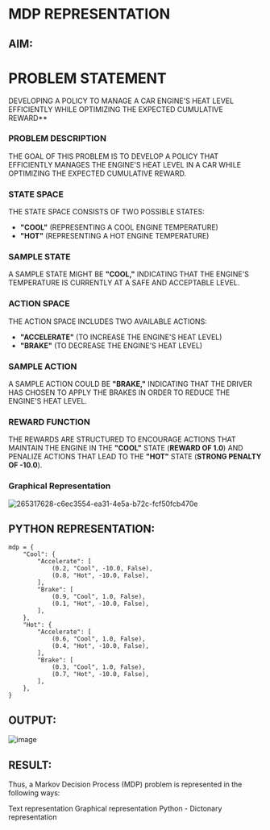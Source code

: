 # MDP REPRESENTATION

## AIM:
# **PROBLEM STATEMENT**  

DEVELOPING A POLICY TO MANAGE A CAR ENGINE'S HEAT LEVEL EFFICIENTLY WHILE OPTIMIZING THE EXPECTED CUMULATIVE REWARD**  

### **PROBLEM DESCRIPTION**  

THE GOAL OF THIS PROBLEM IS TO DEVELOP A POLICY THAT EFFICIENTLY MANAGES THE ENGINE'S HEAT LEVEL IN A CAR WHILE OPTIMIZING THE EXPECTED CUMULATIVE REWARD.  

### **STATE SPACE**  

THE STATE SPACE CONSISTS OF TWO POSSIBLE STATES:  
- **"COOL"** (REPRESENTING A COOL ENGINE TEMPERATURE)  
- **"HOT"** (REPRESENTING A HOT ENGINE TEMPERATURE)  

### **SAMPLE STATE**  

A SAMPLE STATE MIGHT BE **"COOL,"** INDICATING THAT THE ENGINE'S TEMPERATURE IS CURRENTLY AT A SAFE AND ACCEPTABLE LEVEL.  

### **ACTION SPACE**  

THE ACTION SPACE INCLUDES TWO AVAILABLE ACTIONS:  
- **"ACCELERATE"** (TO INCREASE THE ENGINE'S HEAT LEVEL)  
- **"BRAKE"** (TO DECREASE THE ENGINE'S HEAT LEVEL)  

### **SAMPLE ACTION**  

A SAMPLE ACTION COULD BE **"BRAKE,"** INDICATING THAT THE DRIVER HAS CHOSEN TO APPLY THE BRAKES IN ORDER TO REDUCE THE ENGINE'S HEAT LEVEL.  

### **REWARD FUNCTION**  

THE REWARDS ARE STRUCTURED TO ENCOURAGE ACTIONS THAT MAINTAIN THE ENGINE IN THE **"COOL"** STATE (**REWARD OF 1.0**) AND PENALIZE ACTIONS THAT LEAD TO THE **"HOT"** STATE (**STRONG PENALTY OF -10.0**).

### Graphical Representation
![265317628-c6ec3554-ea31-4e5a-b72c-fcf50fcb470e](https://github.com/user-attachments/assets/9a0a97d6-e923-4ff2-9885-de887fa4211e)


## PYTHON REPRESENTATION:
```
mdp = {
    "Cool": {
        "Accelerate": [
            (0.2, "Cool", -10.0, False),
            (0.8, "Hot", -10.0, False),
        ],
        "Brake": [
            (0.9, "Cool", 1.0, False),
            (0.1, "Hot", -10.0, False),
        ],
    },
    "Hot": {
        "Accelerate": [
            (0.6, "Cool", 1.0, False),
            (0.4, "Hot", -10.0, False),
        ],
        "Brake": [
            (0.3, "Cool", 1.0, False),
            (0.7, "Hot", -10.0, False),
        ],
    },
}
```

## OUTPUT:

![image](https://github.com/user-attachments/assets/fb4401f1-26d5-4ca6-8d0d-32b9be70d053)



## RESULT:

Thus, a Markov Decision Process (MDP) problem is represented in the following ways:

Text representation
Graphical representation
Python - Dictonary representation

